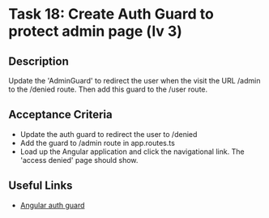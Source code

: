 # Task 18: Create Auth Guard to protect admin page (lv 3)

## Description
Update the 'AdminGuard' to redirect the user when the visit the URL /admin to the /denied route. Then add this guard to the /user route. 

## Acceptance Criteria
- Update the auth guard to redirect the user to /denied
- Add the guard to /admin route in app.routes.ts
- Load up the Angular application and click the navigational link. The 'access denied' page should show.

## Useful Links
- [Angular auth guard](https://angular.dev/guide/routing/common-router-tasks#preventing-unauthorized-access)
